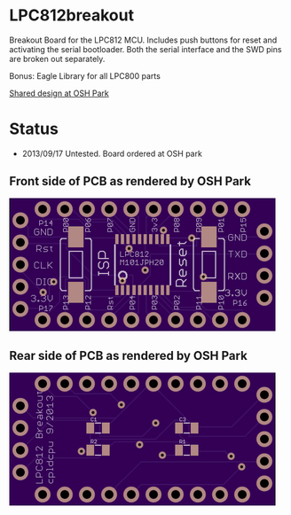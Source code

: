 LPC812breakout
==============

Breakout Board for the LPC812 MCU. Includes push buttons for reset and activating the serial bootloader. 
Both the serial interface and the SWD pins are broken out separately.

Bonus: Eagle Library for all LPC800 parts

[Shared design at OSH Park](http://oshpark.com/shared_projects/Nb3pDFEk)

Status
======

 - 2013/09/17 Untested. Board ordered at OSH park
 

## Front side of PCB as rendered by OSH Park
![Front](/top.png)

## Rear side of PCB as rendered by OSH Park
![Back](/bottom.png)
